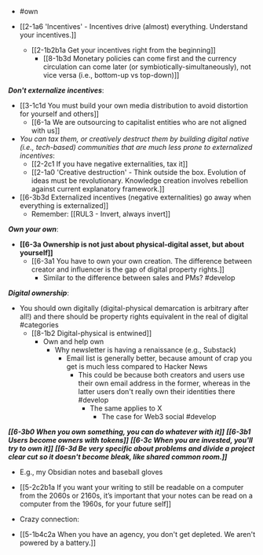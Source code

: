 - #own

- [[2-1a6 'Incentives' - Incentives drive (almost) everything. Understand your incentives.]]
	- [[2-1b2b1a Get your incentives right from the beginning]]
		- [[8-1b3d Monetary policies can come first and the currency circulation can come later (or symbiotically-simultaneously), not vice versa (i.e., bottom-up vs top-down)]]

***Don't externalize incentives***:
- [[3-1c1d You must build your own media distribution to avoid distortion for yourself and others]]
	- [[6-1a We are outsourcing to capitalist entities who are not aligned with us]]
- *You can tax them, or creatively destruct them by building digital native (i.e., tech-based) communities that are much less prone to externalized incentives*:
	- [[2-2c1 If you have negative externalities, tax it]]
	- [[2-1a0 'Creative destruction' - Think outside the box. Evolution of ideas must be revolutionary. Knowledge creation involves rebellion against current explanatory framework.]]
- [[6-3b3d Externalized incentives (negative externalities) go away when everything is externalized]]
	- Remember: [[RUL3 - Invert, always invert]]

***Own your own***:
- **[[6-3a Ownership is not just about physical-digital asset, but about yourself]]**
	- [[6-3a1 You have to own your own creation. The difference between creator and influencer is the gap of digital property rights.]]
		- Similar to the difference between sales and PMs? #develop 

***Digital ownership***: 
- You should own digitally (digital-physical demarcation is arbitrary after all!) and there should be property rights equivalent in the real of digital #categories 
	- [[8-1b2 Digital-physical is entwined]]
		- Own and help own
			- Why newsletter is having a renaissance (e.g., Substack)
				- Email list is generally better, because amount of crap you get is much less compared to Hacker News
					- This could be because both creators and users use their own email address in the former, whereas in the latter users don't really own their identities there #develop 
						- The same applies to X
							- The case for Web3 social #develop 

***[[6-3b0 When you own something, you can do whatever with it]]***
***[[6-3b1 Users become owners with tokens]]***
***[[6-3c When you are invested, you'll try to own it]]***
***[[6-3d Be very specific about problems and divide a project clear cut so it doesn't become bleak, like shared common room.]]***

- E.g., my Obsidian notes and baseball gloves
- [[5-2c2b1a If you want your writing to still be readable on a computer from the 2060s or 2160s, it’s important that your notes can be read on a computer from the 1960s, for your future self]]

- Crazy connection:
- [[5-1b4c2a When you have an agency, you don't get depleted. We aren't powered by a battery.]]
